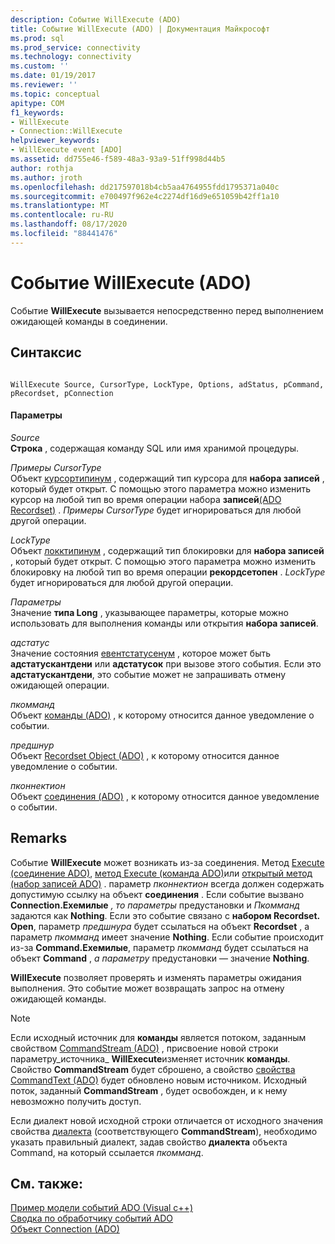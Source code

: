 ```yaml
---
description: Событие WillExecute (ADO)
title: Событие WillExecute (ADO) | Документация Майкрософт
ms.prod: sql
ms.prod_service: connectivity
ms.technology: connectivity
ms.custom: ''
ms.date: 01/19/2017
ms.reviewer: ''
ms.topic: conceptual
apitype: COM
f1_keywords:
- WillExecute
- Connection::WillExecute
helpviewer_keywords:
- WillExecute event [ADO]
ms.assetid: dd755e46-f589-48a3-93a9-51ff998d44b5
author: rothja
ms.author: jroth
ms.openlocfilehash: dd217597018b4cb5aa4764955fdd1795371a040c
ms.sourcegitcommit: e700497f962e4c2274df16d9e651059b42ff1a10
ms.translationtype: MT
ms.contentlocale: ru-RU
ms.lasthandoff: 08/17/2020
ms.locfileid: "88441476"
---
```

# <a name="willexecute-event-ado"></a>Событие WillExecute (ADO)
Событие **WillExecute** вызывается непосредственно перед выполнением ожидающей команды в соединении.  
  
## <a name="syntax"></a>Синтаксис  
  
```  
  
WillExecute Source, CursorType, LockType, Options, adStatus, pCommand, pRecordset, pConnection  
```  
  
#### <a name="parameters"></a>Параметры  
 *Source*  
 **Строка** , содержащая команду SQL или имя хранимой процедуры.  
  
 *Примеры CursorType*  
 Объект [курсортипинум](../../../ado/reference/ado-api/cursortypeenum.md) , содержащий тип курсора для **набора записей** , который будет открыт. С помощью этого параметра можно изменить курсор на любой тип во время операции набора **записей**[(ADO Recordset)](../../../ado/reference/ado-api/open-method-ado-recordset.md) . *Примеры CursorType* будет игнорироваться для любой другой операции.  
  
 *LockType*  
 Объект [локктипинум](../../../ado/reference/ado-api/locktypeenum.md) , содержащий тип блокировки для **набора записей** , который будет открыт. С помощью этого параметра можно изменить блокировку на любой тип во время операции **рекордсетопен** . *LockType* будет игнорироваться для любой другой операции.  
  
 *Параметры*  
 Значение **типа Long** , указывающее параметры, которые можно использовать для выполнения команды или открытия **набора записей**.  
  
 *адстатус*  
 Значение состояния [евентстатусенум](../../../ado/reference/ado-api/eventstatusenum.md) , которое может быть **адстатускантдени** или **адстатусок** при вызове этого события. Если это **адстатускантдени**, это событие может не запрашивать отмену ожидающей операции.  
  
 *пкомманд*  
 Объект [команды (ADO)](../../../ado/reference/ado-api/command-object-ado.md) , к которому относится данное уведомление о событии.  
  
 *предшнур*  
 Объект [Recordset Object (ADO)](../../../ado/reference/ado-api/recordset-object-ado.md) , к которому относится данное уведомление о событии.  
  
 *пконнектион*  
 Объект [соединения (ADO)](../../../ado/reference/ado-api/connection-object-ado.md) , к которому относится данное уведомление о событии.  
  
## <a name="remarks"></a>Remarks  
 Событие **WillExecute** может возникать из-за соединения.  Метод [Execute (соединение ADO)](../../../ado/reference/ado-api/execute-method-ado-connection.md), [метод Execute (команда ADO)](../../../ado/reference/ado-api/execute-method-ado-command.md)или [открытый метод (набор записей ADO)](../../../ado/reference/ado-api/open-method-ado-recordset.md) . параметр *пконнектион* всегда должен содержать допустимую ссылку на объект **соединения** . Если событие вызвано **Connection.Exeмилые** *, то параметры* предустановки и *Пкомманд* задаются как **Nothing**. Если это событие связано с **набором Recordset. Open**, параметр *предшнура* будет ссылаться на объект **Recordset** , а параметр *пкомманд* имеет значение **Nothing**. Если событие происходит из-за **Command.Exeмилые**, параметр *пкомманд* будет ссылаться на объект **Command** , *а параметру* предустановки — значение **Nothing**.  
  
 **WillExecute** позволяет проверять и изменять параметры ожидания выполнения. Это событие может возвращать запрос на отмену ожидающей команды.  
  
> [!NOTE]
>  Если исходный источник для **команды** является потоком, заданным свойством [CommandStream (ADO)](../../../ado/reference/ado-api/commandstream-property-ado.md) , присвоение новой строки параметру_источника_ **WillExecute**изменяет источник **команды**. Свойство **CommandStream** будет сброшено, а свойство [свойства CommandText (ADO)](../../../ado/reference/ado-api/commandtext-property-ado.md) будет обновлено новым источником. Исходный поток, заданный **CommandStream** , будет освобожден, и к нему невозможно получить доступ.  
  
 Если диалект новой исходной строки отличается от исходного значения свойства [диалекта](../../../ado/reference/ado-api/dialect-property.md) (соответствующего **CommandStream**), необходимо указать правильный диалект, задав свойство **диалекта** объекта Command, на который ссылается *пкомманд*.  
  
## <a name="see-also"></a>См. также:  
 [Пример модели событий ADO (Visual c++)](../../../ado/reference/ado-api/ado-events-model-example-vc.md)   
 [Сводка по обработчику событий ADO](../../../ado/guide/data/ado-event-handler-summary.md)   
 [Объект Connection (ADO)](../../../ado/reference/ado-api/connection-object-ado.md)
